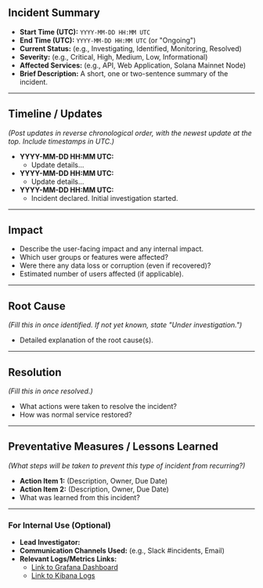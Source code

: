 <!---********************************************************************************
**INCIDENT REPORT**
********************************************************************************

**Instructions:**
1.  **Title:** Create a concise and clear title for the incident (e.g., "API Latency Issues" or "Service X Outage").
2.  **Labels:** Apply appropriate labels. At a minimum, add your primary incident label (e.g., `incident`).
    *   **Status Labels (choose one):** `status:investigating`, `status:identified`, `status:monitoring`, `status:resolved`
    *   **Severity Labels (optional, choose one):** `severity:critical`, `severity:high`, `severity:medium`, `severity:low`, `severity:informational`
    *   **Affected Services (optional, add all that apply):** e.g., `service:api`, `service:webapp`, `service:database`, `service:your-specific-service-name`
3.  **Body:** Fill out the sections below. Add or remove sections as appropriate for the incident.
4.  **Updates:** As the incident progresses, add new updates to the "Timeline / Updates" section and update the status label.
********************************************************************************
-->

## Incident Summary

*   **Start Time (UTC):** `YYYY-MM-DD HH:MM UTC`
*   **End Time (UTC):** `YYYY-MM-DD HH:MM UTC` (or "Ongoing")
*   **Current Status:** (e.g., Investigating, Identified, Monitoring, Resolved)
*   **Severity:** (e.g., Critical, High, Medium, Low, Informational)
*   **Affected Services:** (e.g., API, Web Application, Solana Mainnet Node)
*   **Brief Description:** A short, one or two-sentence summary of the incident.

---

## Timeline / Updates

*(Post updates in reverse chronological order, with the newest update at the top. Include timestamps in UTC.)*

*   **YYYY-MM-DD HH:MM UTC:**
    *   Update details...
*   **YYYY-MM-DD HH:MM UTC:**
    *   Update details...
*   **YYYY-MM-DD HH:MM UTC:**
    *   Incident declared. Initial investigation started.

---

## Impact

*   Describe the user-facing impact and any internal impact.
*   Which user groups or features were affected?
*   Were there any data loss or corruption (even if recovered)?
*   Estimated number of users affected (if applicable).

---

## Root Cause

*(Fill this in once identified. If not yet known, state "Under investigation.")*

*   Detailed explanation of the root cause(s).

---

## Resolution

*(Fill this in once resolved.)*

*   What actions were taken to resolve the incident?
*   How was normal service restored?

---

## Preventative Measures / Lessons Learned

*(What steps will be taken to prevent this type of incident from recurring?)*

*   **Action Item 1:** (Description, Owner, Due Date)
*   **Action Item 2:** (Description, Owner, Due Date)
*   What was learned from this incident?

---

### For Internal Use (Optional)

*   **Lead Investigator:**
*   **Communication Channels Used:** (e.g., Slack #incidents, Email)
*   **Relevant Logs/Metrics Links:**
    *   [Link to Grafana Dashboard]()
    *   [Link to Kibana Logs]() 